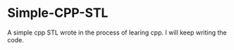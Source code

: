 # Simple-CPP-STL
A simple cpp STL wrote in the process of learing cpp.
I will keep writing the code.